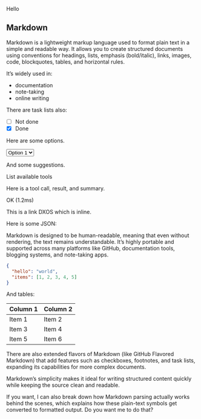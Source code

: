 <prompt>Hello</prompt>

## Markdown

Markdown is a lightweight markup language used to format plain text in a simple and readable way. It allows you to create structured documents using conventions for headings, lists, emphasis (bold/italic), links, images, code, blockquotes, tables, and horizontal rules.

It’s widely used in:

- documentation
- note-taking
- online writing

There are task lists also:

- [ ] Not done
- [x] Done

Here are some options.

<select>
  <option>Option 1</option>
  <option>Option 2</option>
</select>

And some suggestions.

<suggest>List available tools</suggest>

Here is a tool call, result, and summary.

<toolCall toolCallId="1234" name="search" input='{ query: "cats" }'/>
<toolResult toolCallId="1234" name="search" result="This is a search result"/>
<summary>OK (1.2ms)</summary>

This is a link <reference reference="dxn://example.com/123">DXOS</reference> which is inline.

Here is some JSON:

<json data='{ "key": "value" }' />

Markdown is designed to be human-readable, meaning that even without rendering, the text remains understandable. It’s highly portable and supported across many platforms like GitHub, documentation tools, blogging systems, and note-taking apps.

```json
{
  "hello": "world",
  "items": [1, 2, 3, 4, 5]
}
```

And tables:

| Column 1 | Column 2 |
| -------- | -------- |
| Item 1   | Item 2   |
| Item 3   | Item 4   |
| Item 5   | Item 6   |

There are also extended flavors of Markdown (like GitHub Flavored Markdown) that add features such as checkboxes, footnotes, and task lists, expanding its capabilities for more complex documents.

Markdown’s simplicity makes it ideal for writing structured content quickly while keeping the source clean and readable.

If you want, I can also break down how Markdown parsing actually works behind the scenes, which explains how these plain-text symbols get converted to formatted output. Do you want me to do that?
